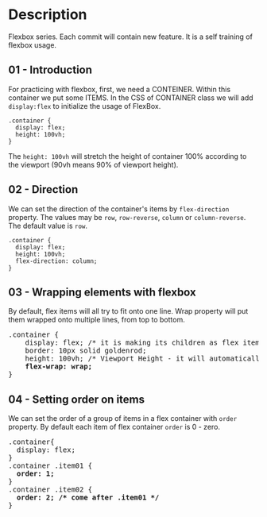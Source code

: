 # Description
Flexbox series. Each commit will contain new feature. It is a self training of flexbox usage.

## 01 - Introduction
For practicing with flexbox, first, we need a CONTEINER. Within this container we put some ITEMS.
In the CSS of CONTAINER class we will add `display:flex` to initialize the usage of FlexBox.
```
.container {
  display: flex;
  height: 100vh;
}
```
The `height: 100vh` will stretch the height of container 100% according to the viewport (90vh means 90% of viewport height).

## 02 - Direction
We can set the direction of the container's items by `flex-direction` property. The values may be `row`, `row-reverse`, `column` or `column-reverse`. The default value is `row`.
```
.container {
  display: flex;
  height: 100vh;
  flex-direction: column;
}
```

## 03 - Wrapping elements with flexbox
By default, flex items will all try to fit onto one line. Wrap property will put them wrapped onto multiple lines, from top to bottom.
<pre>
.container {
    display: flex; /* it is making its children as flex items */
    border: 10px solid goldenrod;
    height: 100vh; /* Viewport Height - it will automatically adjust (strech) the height of the element */
    <b>flex-wrap: wrap;</b>
}
</pre>

## 04 - Setting order on items
We can set the order of a group of items in a flex container with `order` property.
By default each item of flex container `order` is 0 - zero.
<pre>
.container{
  display: flex;
}
.container .item01 {
  <b>order: 1;</b>
}
.container .item02 {
  <b>order: 2; /* come after .item01 */</b>
}
</pre>
